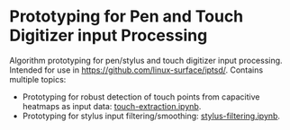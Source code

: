 # Prototyping for Pen and Touch Digitizer input Processing

Algorithm prototyping for pen/stylus and touch digitizer input processing.
Intended for use in https://github.com/linux-surface/iptsd/.
Contains multiple topics:

- Prototyping for robust detection of touch points from capacitive heatmaps as input data: [touch-extraction.ipynb](https://nbviewer.jupyter.org/github/qzed/digitizer-prototype/blob/master/touch-extraction.ipynb).
- Prototyping for stylus input filtering/smoothing: [stylus-filtering.ipynb](https://nbviewer.jupyter.org/github/qzed/digitizer-prototype/blob/master/stylus-filtering.ipynb).
